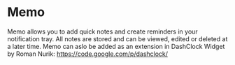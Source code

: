 Memo
====

Memo allows you to add quick notes and create reminders in your notification tray. All notes are stored and can be viewed, edited or deleted at a later time.   Memo can aslo be added as an extension in DashClock Widget by Roman Nurik: https://code.google.com/p/dashclock/